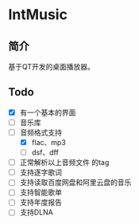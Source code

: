 # IntMusic

## 简介

基于QT开发的桌面播放器。

## Todo
- [x] 有一个基本的界面
- [ ] 音乐库
- [ ] 音频格式支持
    - [x] flac、mp3
    - [ ] dsf、dff
- [ ] 正常解析以上音频文件 的tag
- [ ] 支持逐字歌词
- [ ] 支持读取百度网盘和阿里云盘的音乐
- [ ] 支持智能歌单
- [ ] 支持年度报告
- [ ] 支持DLNA